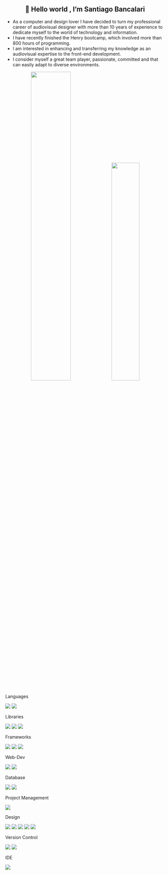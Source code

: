 <div>

<h2 align="center"> 👋 Hello world , I’m Santiago Bancalari</h2>


[comment]: <> ( <img src="https://img.shields.io/badge/PORTFOLIO-CC6699?style=for-the-badge&logoColor=white" alt="Portfolio" /> )
 [comment]: <> (  <img src="https://img.shields.io/badge/Codepen-000000?style=for-the-badge&logo=codepen&logoColor=white" alt="CodePen" /> )

<div>
  <ul>
    <li> As a computer and design lover I have decided to turn my professional career of audiovisual designer with more than 10 years of experience to dedicate myself      to the world of technology and information. </li>
    <li> I have recently finished the Henry bootcamp, which involved more than 800 hours of programming. </li>
    <li> I am interested in enhancing and transferring my knowledge as an audiovisual expertise to the front-end development. </li>
    <li> I consider myself a great team player, passionate, committed and that can easily adapt to diverse environments.</li>
   </ul>
</div>
<p align="center">
   <img src="https://github-readme-stats.vercel.app/api?username=bancalarisantiago&show_icons=true&theme=gruvbox" width="50%"/>
   <img src="https://github-readme-stats.vercel.app/api/top-langs/?username=bancalarisantiago&layout=compact&theme=gruvbox" width="42%" />
</p>

 <p>Languages</p>
   <img src="https://img.shields.io/badge/javascript-%23323330.svg?style=for-the-badge&logo=javascript&logoColor=%23F7DF1E"/>
   <img src="https://img.shields.io/badge/typescript-%23007ACC.svg?style=for-the-badge&logo=typescript&logoColor=white"/>
  <p>Libraries</p>
   <img src="https://img.shields.io/badge/react-%2320232a.svg?style=for-the-badge&logo=react&logoColor=%2361DAFB"/>
   <img src="https://img.shields.io/badge/redux-%23593d88.svg?style=for-the-badge&logo=redux&logoColor=white"/>
   <img src="https://img.shields.io/badge/Sequelize-52B0E7?style=for-the-badge&logo=Sequelize&logoColor=white"/>          
 <p>Frameworks</p>
   <img src="https://img.shields.io/badge/Next-black?style=for-the-badge&logo=next.js&logoColor=white"/>
   <img src="https://img.shields.io/badge/chakra-%234ED1C5.svg?style=for-the-badge&logo=chakraui&logoColor=white"/>
   <img src="https://img.shields.io/badge/express.js-%23404d59.svg?style=for-the-badge&logo=express&logoColor=%2361DAFB"/>
 <p>Web-Dev</p>
   <img src="https://img.shields.io/badge/html5-%23E34F26.svg?style=for-the-badge&logo=html5&logoColor=white"/>
   <img src="https://img.shields.io/badge/css3-%231572B6.svg?style=for-the-badge&logo=css3&logoColor=white"/>
 
<p>Database</p>
   <img src="https://img.shields.io/badge/MongoDB-%234ea94b.svg?style=for-the-badge&logo=mongodb&logoColor=white"/>
   <img src="https://img.shields.io/badge/postgres-%23316192.svg?style=for-the-badge&logo=postgresql&logoColor=white"/>
 <p>Project Management</p>
   <img src="https://img.shields.io/badge/Trello-%23026AA7.svg?style=for-the-badge&logo=Trello&logoColor=white"/>
 <p>Design</p>
   <img src="https://img.shields.io/badge/Adobe%20Premiere%20Pro-9999FF.svg?style=for-the-badge&logo=Adobe%20Premiere%20Pro&logoColor=white"/>
   <img src="https://img.shields.io/badge/adobe%20photoshop-%2331A8FF.svg?style=for-the-badge&logo=adobe%20photoshop&logoColor=white"/>
   <img src="https://img.shields.io/badge/Adobe%20Lightroom-31A8FF.svg?style=for-the-badge&logo=Adobe%20Lightroom&logoColor=white"/>
   <img src="https://img.shields.io/badge/Adobe%20After%20Effects-9999FF.svg?style=for-the-badge&logo=Adobe%20After%20Effects&logoColor=white"/>
   <img src="https://img.shields.io/badge/figma-%23F24E1E.svg?style=for-the-badge&logo=figma&logoColor=white"/>
 <p>Version Control</p>
   <img src="https://img.shields.io/badge/git-%23F05033.svg?style=for-the-badge&logo=git&logoColor=white"/>
   <img src="https://img.shields.io/badge/github-%23121011.svg?style=for-the-badge&logo=github&logoColor=white"/>
 <p>IDE</p>
   <img src="https://img.shields.io/badge/Visual%20Studio%20Code-0078d7.svg?style=for-the-badge&logo=visual-studio-code&logoColor=white">
</div>

